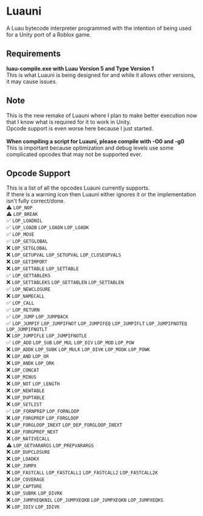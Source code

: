 # Luauni
A Luau bytecode interpreter programmed with the intention of being used for a Unity port of a Roblox game.

## Requirements
<b>luau-compile.exe with Luau Version 5 and Type Version 1</b><br>
This is what Luauni is being designed for and while it allows other versions, it may cause issues.

## Note
This is the new remake of Luauni where I plan to make better execution now that I know what is required for it to work in Unity.<br>
Opcode support is even worse here because I just started.<br><br>
<b>When compiling a script for Luauni, please compile with -O0 and -g0</b><br>
This is important because optimization and debug levels use some complicated opcodes that may not be supported ever.

## Opcode Support
This is a list of all the opcodes Luauni currently supports.<br>
If there is a warning icon then Luauni either ignores it or the implementation isn't fully correct/done.<br>
⚠️ `LOP_NOP`<br>
⚠️ `LOP_BREAK`<br>
✅ `LOP_LOADNIL`<br>
✅ `LOP_LOADB` `LOP_LOADN` `LOP_LOADK`<br>
✅ `LOP_MOVE`<br>
✅ `LOP_GETGLOBAL`<br>
❌ `LOP_SETGLOBAL`<br>
❌ `LOP_GETUPVAL` `LOP_SETUPVAL` `LOP_CLOSEUPVALS`<br>
❌ `LOP_GETIMPORT`<br>
❌ `LOP_GETTABLE` `LOP_SETTABLE`<br>
✅ `LOP_GETTABLEKS`<br>
❌ `LOP_SETTABLEKS` `LOP_GETTABLEN` `LOP_SETTABLEN`<br>
✅ `LOP_NEWCLOSURE`<br>
❌ `LOP_NAMECALL`<br>
✅ `LOP_CALL`<br>
✅ `LOP_RETURN`<br>
✅ `LOP_JUMP` `LOP_JUMPBACK`<br>
✅ `LOP_JUMPIF` `LOP_JUMPIFNOT` `LOP_JUMPIFEQ` `LOP_JUMPIFLT` `LOP_JUMPIFNOTEQ` `LOP_JUMPIFNOTLT`<br>
❌ `LOP_JUMPIFLE` `LOP_JUMPIFNOTLE`<br>
✅ `LOP_ADD` `LOP_SUB` `LOP_MUL` `LOP_DIV` `LOP_MOD` `LOP_POW`<br>
❌ `LOP_ADDK` `LOP_SUBK` `LOP_MULK` `LOP_DIVK` `LOP_MODK` `LOP_POWK`<br>
❌ `LOP_AND` `LOP_OR`<br>
❌ `LOP_ANDK` `LOP_ORK`<br>
❌ `LOP_CONCAT`<br>
❌ `LOP_MINUS`<br>
❌ `LOP_NOT` `LOP_LENGTH`<br>
❌ `LOP_NEWTABLE`<br>
❌ `LOP_DUPTABLE`<br>
❌ `LOP_SETLIST`<br>
✅ `LOP_FORNPREP` `LOP_FORNLOOP`<br>
❌ `LOP_FORGPREP` `LOP_FORGLOOP`<br>
❌ `LOP_FORGLOOP_INEXT` `LOP_DEP_FORGLOOP_INEXT`<br>
❌ `LOP_FORGPREP_NEXT`<br>
❌ `LOP_NATIVECALL`<br>
⚠️ `LOP_GETVARARGS` `LOP_PREPVARARGS`<br>
❌ `LOP_DUPCLOSURE`<br>
❌ `LOP_LOADKX`<br>
❌ `LOP_JUMPX`<br>
❌ `LOP_FASTCALL` `LOP_FASTCALL1` `LOP_FASTCALL2` `LOP_FASTCALL2K`<br>
❌ `LOP_COVERAGE`<br>
❌ `LOP_CAPTURE`<br>
❌ `LOP_SUBRK` `LOP_DIVRK`<br>
❌ `LOP_JUMPXEQKNIL` `LOP_JUMPXEQKB` `LOP_JUMPXEQKN` `LOP_JUMPXEQKS`<br>
❌ `LOP_IDIV` `LOP_IDIVK`<br>
